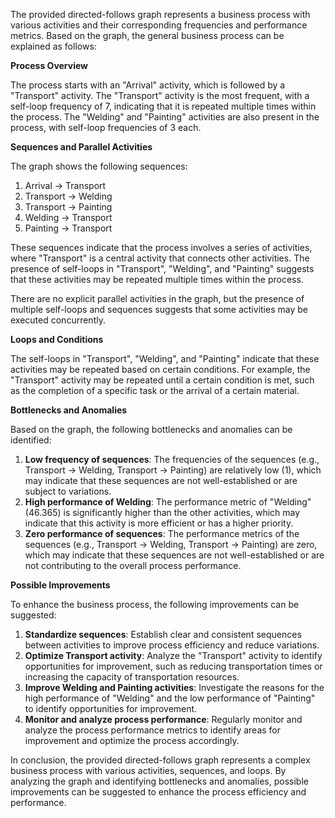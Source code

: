 The provided directed-follows graph represents a business process with various activities and their corresponding frequencies and performance metrics. Based on the graph, the general business process can be explained as follows:

**Process Overview**

The process starts with an "Arrival" activity, which is followed by a "Transport" activity. The "Transport" activity is the most frequent, with a self-loop frequency of 7, indicating that it is repeated multiple times within the process. The "Welding" and "Painting" activities are also present in the process, with self-loop frequencies of 3 each.

**Sequences and Parallel Activities**

The graph shows the following sequences:

1. Arrival -> Transport
2. Transport -> Welding
3. Transport -> Painting
4. Welding -> Transport
5. Painting -> Transport

These sequences indicate that the process involves a series of activities, where "Transport" is a central activity that connects other activities. The presence of self-loops in "Transport", "Welding", and "Painting" suggests that these activities may be repeated multiple times within the process.

There are no explicit parallel activities in the graph, but the presence of multiple self-loops and sequences suggests that some activities may be executed concurrently.

**Loops and Conditions**

The self-loops in "Transport", "Welding", and "Painting" indicate that these activities may be repeated based on certain conditions. For example, the "Transport" activity may be repeated until a certain condition is met, such as the completion of a specific task or the arrival of a certain material.

**Bottlenecks and Anomalies**

Based on the graph, the following bottlenecks and anomalies can be identified:

1. **Low frequency of sequences**: The frequencies of the sequences (e.g., Transport -> Welding, Transport -> Painting) are relatively low (1), which may indicate that these sequences are not well-established or are subject to variations.
2. **High performance of Welding**: The performance metric of "Welding" (46.365) is significantly higher than the other activities, which may indicate that this activity is more efficient or has a higher priority.
3. **Zero performance of sequences**: The performance metrics of the sequences (e.g., Transport -> Welding, Transport -> Painting) are zero, which may indicate that these sequences are not well-established or are not contributing to the overall process performance.

**Possible Improvements**

To enhance the business process, the following improvements can be suggested:

1. **Standardize sequences**: Establish clear and consistent sequences between activities to improve process efficiency and reduce variations.
2. **Optimize Transport activity**: Analyze the "Transport" activity to identify opportunities for improvement, such as reducing transportation times or increasing the capacity of transportation resources.
3. **Improve Welding and Painting activities**: Investigate the reasons for the high performance of "Welding" and the low performance of "Painting" to identify opportunities for improvement.
4. **Monitor and analyze process performance**: Regularly monitor and analyze the process performance metrics to identify areas for improvement and optimize the process accordingly.

In conclusion, the provided directed-follows graph represents a complex business process with various activities, sequences, and loops. By analyzing the graph and identifying bottlenecks and anomalies, possible improvements can be suggested to enhance the process efficiency and performance.